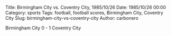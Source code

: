 Title: Birmingham City vs. Coventry City, 1985/10/26
Date: 1985/10/26 00:00
Category: sports
Tags: football, football scores, Birmingham City, Coventry City
Slug: birmingham-city-vs-coventry-city
Author: carbonero


Birmingham City 0 - 1 Coventry City
